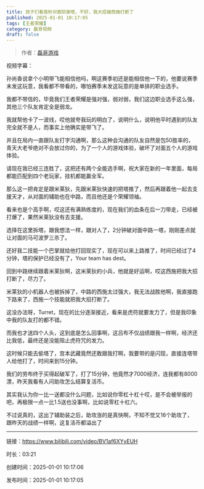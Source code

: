 ```yaml
---
title: 孩子们看我秒对面防御塔，不好，我大招被西施打断了
published: 2025-01-01 10:17:05
tags: [王者荣耀]
category: 磊哥视频
draft: false
---
```



> 作者：[磊哥游戏](https://space.bilibili.com/268941858?spm_id_from=333.788.upinfo.head.click)

视频字幕：

孙尚香说拿个小明带飞能相信他吗，啊这赛季初还是能相信他一下的，他要说赛季末发这玩意，我看都不带看的，哪怕赛季末发这玩意的是单排的职业选手。

我都不带信的，毕竟我们王者荣耀是强对强，弱对弱，我们这边职业选手这么强，其他三个队友肯定全是弱龙。

我就帮他卡了一波线，哎他就夸我玩的明白了，说明什么，说明他平时遇到的队友完全就不是人，而事实上他确实是带飞了。

并且在局内一直跟队友打字沟通啊，那么这种会沟通的队友自然是包50胜率的，青天大老爷绝对不会放过你的，为了一个人的游戏体验，破坏了对面五个人的游戏体验。

请现在我已经三连胜了，这把还有两个全能选手啊，祝大家在新的一年里面，每局都能匹配到四个老玩家，挂机都能赢全军。

那么这一把肯定是跟米莱狄，先跟米莱狄快速的把塔推了，然后再跟着他一起去支援天才，从对面的辅助也在中路，而且他还是个荣耀领袖。

看来也是个高手啊，哎这还有满熟练度的，现在我们的血条在后一刀带走，已经被打爆了，果然米莱狄没有去支援。

选择在这里拆塔，跟我想法一样，跟对人了，2分钟破对面中路一塔，刚刚差点就让对面的马可波罗三杀了。

还好我二技能一个巴掌就给他打回现实了，现在可以来上路推了，时间已经过了4分钟，塔的保护已经没有了，Your team has dest。

回到中路继续跟着米莱狄啊，这米莱狄的小兵，他就是好运啊，哎这西施把我大招打断了，尽力了。

米莱狄的小机器人也被拆掉了，中路的西施太过强大，我无法战胜他啊，我直接跑下路来了，西施一个技能就把我大招打断了。

这没办法呀，Turret，现在的比分逐渐接近，看来是虎符就要发力了，但是我印象中我的队友打的都不错。

而我也才送四个人头，这到底是怎么回事啊，这吕布不仅战绩跟我一样啊，经济还比我低，最终还是没能阻止虎符咒的发力。

这时候只能去偷塔了，宫本武藏竟然还敢跟我打啊，我要带的是闪现，直接连塔带人给他打了，时间来到15分钟。

我们的劳布终于买得起破军了，打了15分钟，他竟然才7000经济，连我都有8000漂，昨天我看有人问助攻怎么结算复活币。

其实我认为你一比一送都没什么问题，比如说你零杠十杠十哎，是不会被举报的吧，再极限一点一比1.5送也没事啊，比如说零杠十杠六。

不过说真的，这出了辅助装之后，助攻涨的是真快啊，不知不觉又16个助攻了，跟昨天的战绩一样啊，这复活币都溢出了

---


链接：https://www.bilibili.com/video/BV1af6XYyEUH



时长：03:21

创建时间：2025-01-01 10:17:06

发布时间：2025-01-01 10:17:05
